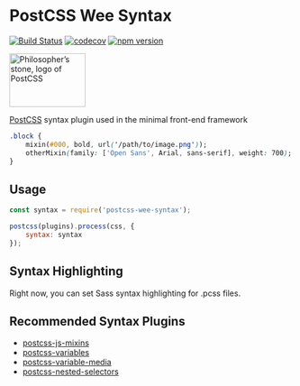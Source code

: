 # PostCSS Wee Syntax

[![Build Status](https://travis-ci.org/weepower/postcss-wee-syntax.svg?branch=master)](https://travis-ci.org/weepower/postcss-wee-syntax)
[![codecov](https://codecov.io/gh/weepower/postcss-wee-syntax/branch/master/graph/badge.svg)](https://codecov.io/gh/weepower/postcss-wee-syntax)
[![npm version](https://badge.fury.io/js/postcss-wee-syntax.svg)](https://badge.fury.io/js/postcss-wee-syntax)

<img width="135" height="95" src="http://postcss.github.io/postcss/logo-leftp.png" title="Philosopher’s stone, logo of PostCSS">

[PostCSS] syntax plugin used in the minimal front-end framework

[PostCSS]: (https://github.com/postcss/postcss)

```css
.block {
    mixin(#000, bold, url('/path/to/image.png'));
    otherMixin(family: ['Open Sans', Arial, sans-serif], weight: 700);
}
```

## Usage

```js
const syntax = require('postcss-wee-syntax');

postcss(plugins).process(css, {
	syntax: syntax
});
```

## Syntax Highlighting

Right now, you can set Sass syntax highlighting for .pcss files.

## Recommended Syntax Plugins

- [postcss-js-mixins](https://github.com/nathanhood/postcss-js-mixins)
- [postcss-variables](https://github.com/nathanhood/postcss-variables)
- [postcss-variable-media](https://github.com/nathanhood/postcss-variable-media)
- [postcss-nested-selectors](https://github.com/nathanhood/postcss-nested-selectors)